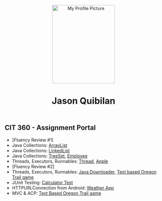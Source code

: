 <!DOCTYPE html>
<html lang="en-US">
  <head>
    <meta charset="utf-8">
    <title> Gina Udy - BYU-I Online Course Portfolio</title>
    <meta name="description" content="BYU-I Online Course Portfolio page for Gina Udy">
    <meta name="viewport" content="width=device-width, initial-scale=1">
    <link rel="stylesheet" href="styles/normalize.css">
    <link rel="stylesheet" href="styles/main.css">
    <script src="scripts/modernizr-custom.js"></script>
  </head>
  <body>
    <header>
        <p><img src="images/Optimized-family.png" width="200" height="250" alt="My Profile Picture"></p>
        <h1>Jason Quibilan</h1>
    </header>
    <nav>
        <!-- insert main menu here -->
    </nav>
    <main>
        <h2>CIT 360 - Assignment Portal</h2>
            <ul>
                <li>[Fluency Review #1]</li>
                <li>Java Collections: <a href="src/cit/pkg360/ArrayListDemo.java">ArrayList</a></li>
                <li>Java Collections: <a href="src/cit/pkg360/LinkedListDemo.java">LinkedList</a></li>
                <li>Java Collections: <a href="src/cit/pkg360/TreeSetDemo.java">TreeSet</a>, <a href="src/cit/pkg360/Employee.java">Employee</a></li>
                <li>Threads, Executors, Runnables: <a href="src/cit/pkg360/ThreadDemo.java">Thread</a>, <a href="src/cit/pkg360/Apple.java">Apple</a></li>
                <li>[Fluency Review #2]</li>
                <li>Threads, Executors, Runnables: <a href="JavaDownloader/src/javadownloader/Main.java">Java Downloader</a>, <a href="OregonTrail.java">Text based Oregon Trail game</a></li>
                <li>JUnit Testing: <a href="JUnit/test/junit/CalculatorTest.java">Calculator Test</a></li>
                <li>HTTPURLConnection from Android: <a href="https://github.com/Quibilan-Jason/WeatherApp2.git">Weather App</a></li>
                <li>MVC & ACP: <a href="OregonTrail.java">Text Based Oregon Trail game</a></li>
                <!--<li>[More New Stuff]</li>
                <li>Hibernate: <a href="Hibernate/src/crud/Create.java">Create</a>,
                               <a href="Hibernate/src/crud/Read.java">Read</a>,
                               <a href="Hibernate/src/crud/Update.java">Update</a>,
                               <a href="Hibernate/src/crud/Delete.java">Delete</a></li>
                <li>Servlets: <a href="Servlet/src/infoProcess.java">Registration Form</a></li>
                
                <li>QCJSON & JSON: <a href="JSON/src/json/jsonDemo.java">JSON demo</a></li>
                <li>[Week 10 Stuff]</li>
                <li>Use Case: <a href="Use Case/Use case diagrams.pptx">Use Case Diagram PowerPoint</a>,
                              <a href="Use Case/use case document.docx">Use Case Document</a>,
                              <a href="Use Case/State Diagrams.docx">State Diagrams</a>,
                              <a href="Use Case/System Level Tests.docx">System Level Tests</a>,
                              <a href="Use Case/Sequence Diagrams.docx">Sequence Diagrams</a></li>
                <li>Threads, Executors, Runnables: <a href="Threads, Executors, Runnables/src/demo/TREhandlers.java">Thread Pool demo</a></li>
                <li>Application Controller Pattern: <a href="Application Controller Pattern/src/simpleMathDemo/runACP.java">Simple Math demo</a></li>
                <li>HTTPURLConnection: <a href="HttpURLConnection/src/demo/websearch.java">HTTPURLConnection demo</a></li>
           </ul>-->
    </main>
    <footer>
        <p>@ 2018 - Jason Quibilan - Location: Arizona - <a href="http://www.byui.edu/online">BYU-I Online Learning</a></p>
    </footer>
  </body>
</html>
